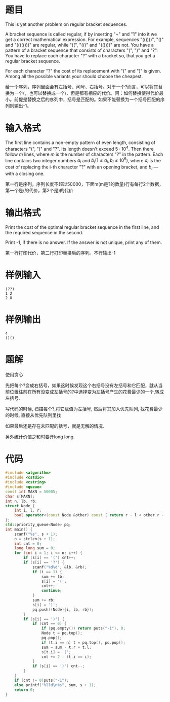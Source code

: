# 题目

This is yet another problem on regular bracket sequences.

A bracket sequence is called regular, if by inserting "+" and "1" into it we get a correct mathematical expression. For example, sequences "(())()", "()" and "(()(()))" are regular, while ")(", "(()" and "(()))(" are not. You have a pattern of a bracket sequence that consists of characters "(", ")" and "?". You have to replace each character "?" with a bracket so, that you get a regular bracket sequence.

For each character "?" the cost of its replacement with "(" and ")" is given. Among all the possible variants your should choose the cheapest.


给一个序列，序列里面会有左括号、问号、右括号。对于一个?而言，可以将其替换为一个(，也可以替换成一个)，但是都有相应的代价。问：如何替换使得代价最小。前提是替换之后的序列中，括号是匹配的。如果不能替换为一个括号匹配的序列则输出-1。

# 输入格式

The first line contains a non-empty pattern of even length, consisting of characters "(", ")" and "?". Its length doesn't exceed $5·10^4$. Then there follow $m$ lines, where $m$ is the number of characters "?" in the pattern. Each line contains two integer numbers $a_i$ and $b_i (1 ≤ a_i,  b_i ≤ 10^6)$, where $a_i$ is the cost of replacing the i-th character "?" with an opening bracket, and $b_i$ — with a closing one.

第一行是序列，序列长度不超过50000，下面m(m是?的数量)行有每行2个数据，第一个是(的代价，第2个是)的代价

# 输出格式

Print the cost of the optimal regular bracket sequence in the first line, and the required sequence in the second.

Print -1, if there is no answer. If the answer is not unique, print any of them.

第一行打印代价，第二行打印替换后的序列。不行输出-1

# 样例输入

```
(??)
1 2
2 8
```

# 样例输出

```
4
()()
```

# 题解

使用贪心

先把每个?变成右括号，如果这时候发现这个右括号没有左括号和它匹配，就从当前位置往前在所有没变成左括号的?中选择变为左括号产生的花费最少的一个,转成左括号.

写代码的时候, 扫描每个?,将它赋值为左括号, 然后将其加入优先队列, 找花费最少的时候, 直接从优先队列里找

如果最后还是存在未匹配的括号，就是无解的情况.

另外统计价值之和时要开long long.

# 代码

```cpp
#include <algorithm>
#include <cstdio>
#include <cstring>
#include <queue>
const int MAXN = 50005;
char s[MAXN];
int n, lb, rb;
struct Node {
    int i, l, r;
    bool operator<(const Node &other) const { return r - l < other.r - other.l; }
};
std::priority_queue<Node> pq;
int main() {
    scanf("%s", s + 1);
    n = strlen(s + 1);
    int cnt = 0;
    long long sum = 0;
    for (int i = 1; i <= n; i++) {
        if (s[i] == '(') cnt++;
        if (s[i] == '?') {
            scanf("%d%d", &lb, &rb);
            if (i == 1) {
                sum += lb;
                s[i] = '(';
                cnt++;
                continue;
            }
            sum += rb;
            s[i] = ')';
            pq.push((Node){i, lb, rb});
        }
        if (s[i] == ')') {
            if (cnt == 0) {
                if (pq.empty()) return puts("-1"), 0;
                Node t = pq.top();
                pq.pop();
                if (t.i == n) t = pq.top(), pq.pop();
                sum = sum - t.r + t.l;
                s[t.i] = '(';
                cnt += 2 - (t.i == i);
            }
            if (s[i] == ')') cnt--;
        }
    }
    if (cnt != 0)puts("-1");
    else printf("%lld\n%s", sum, s + 1);
    return 0;
}
```
